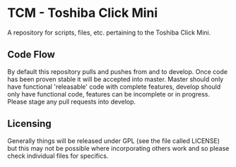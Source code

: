 # TCM - Toshiba Click Mini
A repository for scripts, files, etc. pertaining to the Toshiba Click Mini.

## Code Flow
By default this repository pulls and pushes from and to develop. Once code has been proven stable it will be accepted into master. Master should only have functional 'releasable' code with complete features, develop should only have functional code, features can be incomplete or in progress. Please stage any pull requests into develop.

## Licensing
Generally things will be released under GPL (see the file called LICENSE) but this may not be possible where incorporating others work and so please check individual files for specifics.
